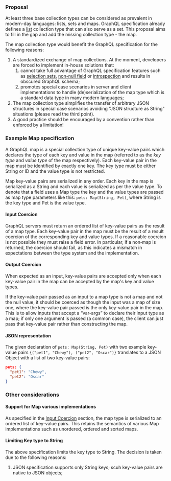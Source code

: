 ### Proposal

<!---
Brief introduction
--->
At least three base collection types can be considered as prevalent in modern-day languages: lists, sets and maps.
GraphQL specification already defines a [list](http://facebook.github.io/graphql/October2016/#sec-Lists) collection type that can also serve as a set.
This proposal aims to fill in the gap and add the missing collection type - the map.

<!---
Motivation
--->
The map collection type would benefit the GraphQL specification for the following reasons:
1. A standardized exchange of map collections. At the moment, developers are forced to implement in-house solutions that:
    1. cannot take full advantage of GraphQL specification features such as [selection sets](http://facebook.github.io/graphql/October2016/#sec-Selection-Sets), [non-null field](http://facebook.github.io/graphql/October2016/#sec-Input-Types) or [introspection](http://facebook.github.io/graphql/October2016/#sec-Introspection) and results in obscured GraphQL schema;
    2. promotes special case scenarios in server and client implementations to handle (de)serialization of the map type which is a standard data type in many modern languages;
2. The map collection type simplifies the transfer of arbitrary JSON structures in special case scenarios avoiding "JSON structure as String" situations (please read the third point).
3. A good practice should be encouraged by a convention rather than enforced by a limitation!

<!---
The more formal spec goes here
--->
### Example Map specification

A GraphQL map is a special collection type of unique key-value pairs which declares the type of each key and value in the map (referred to as the _key type_ and _value type_ of the map respectively). Each key-value pair in the map must be identified by exactly one key. The key type must be either String or ID and the value type is not restricted.

Map key-value pairs are serialized in any order. Each key in the map is serialized as a String and each value is serialized as per the value type. To denote that a field uses a Map type the key and the value types are passed as map type parameters like this: `pets: Map(String, Pet)`, where String is the key type and Pet is the value type.

#### Input Coercion
<a name="input_coercion"></a>

GraphQL servers must return an ordered list of key-value pairs as the result of a map type. Each key-value pair in the map must be the result of a result coercion of the corresponding key and value types. If a reasonable coercion is not possible they must raise a field error. In particular, if a non‐map is returned, the coercion should fail, as this indicates a mismatch in expectations between the type system and the implementation.

#### Output Coercion

When expected as an input, key-value pairs are accepted only when each key-value pair in the map can be accepted by the map's key and value types.

If the key-value pair passed as an input to a map type is not a map and not the null value, it should be coerced as though the input was a map of size one, where the key-value pair passed is the only key-value pair in the map. This is to allow inputs that accept a “var-args” to declare their input type as a map; if only one argument is passed (a common case), the client can just pass that key-value pair rather than constructing the map.

#### JSON representation

The given declaration of `pets: Map(String, Pet)` with two example key-value pairs ``{("pet1", "Chewy"), ("pet2", "Oscar")}`` translates to a JSON Object with a list of two key-value pairs:

```JSON
pets: {
  "pet1": "Chewy",
  "pet2": "Oscar"
}
```

<!---
Additional remarks
--->
### Other considerations

#### Support for Map various implementations

As specified in the [Input Coercion](#input_coercion) section, the map type is serialized to an ordered list of key-value pairs. This retains the semantics of various Map implementations such as unordered, ordered and sorted maps.

#### Limiting Key type to String
The above specification limits the key type to String. The decision is taken due to the following reasons:
1. JSON specification supports only String keys; scuh key-value pairs are native to JSON objects;
